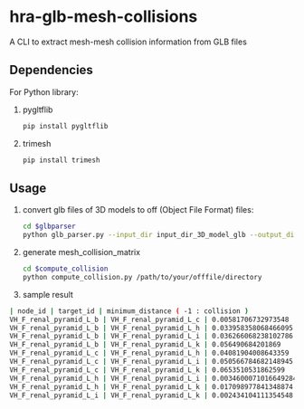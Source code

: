 # hra-glb-mesh-collisions
A CLI to extract mesh-mesh collision information from GLB files

## Dependencies

For Python library:
1. pygltflib
    ```bash
    pip install pygltflib
    ```

2. trimesh
    ```bash
    pip install trimesh
    ```

## Usage
1. convert glb files of 3D models to off (Object File Format) files:
    ```bash
    cd $glbparser
    python glb_parser.py --input_dir input_dir_3D_model_glb --output_dir output_dir_3D_model_off
    ```

2. generate mesh_collision_matrix
    ```bash
    cd $compute_collision
    python compute_collision.py /path/to/your/offfile/directory
    ```
3. sample result
```bash
| node_id | target_id | minimum_distance ( -1 : collision )
VH_F_renal_pyramid_L_b | VH_F_renal_pyramid_L_c | 0.00581706732973548
VH_F_renal_pyramid_L_b | VH_F_renal_pyramid_L_h | 0.033958358068466095
VH_F_renal_pyramid_L_b | VH_F_renal_pyramid_L_i | 0.036266068238102786
VH_F_renal_pyramid_L_b | VH_F_renal_pyramid_L_k | 0.056490684201869
VH_F_renal_pyramid_L_c | VH_F_renal_pyramid_L_h | 0.04081904008643359
VH_F_renal_pyramid_L_c | VH_F_renal_pyramid_L_i | 0.050566784682148945
VH_F_renal_pyramid_L_c | VH_F_renal_pyramid_L_k | 0.0653510531862599
VH_F_renal_pyramid_L_h | VH_F_renal_pyramid_L_i | 0.0034600071016649284
VH_F_renal_pyramid_L_h | VH_F_renal_pyramid_L_k | 0.017098977841348874
VH_F_renal_pyramid_L_i | VH_F_renal_pyramid_L_k | 0.002434104111354548
```